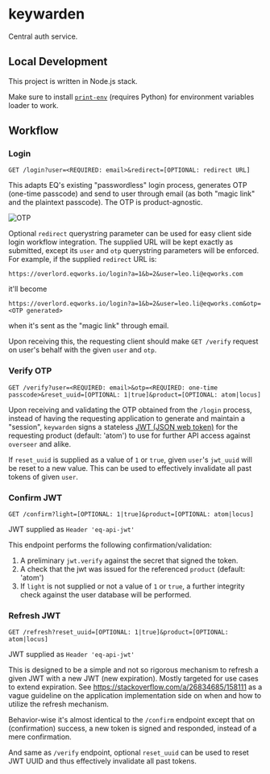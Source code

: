 # keywarden

Central auth service.

## Local Development

This project is written in Node.js stack.

Make sure to install [`print-env`](https://pypi.org/project/print-env/) (requires Python) for environment variables loader to work.

## Workflow

### Login

`GET /login?user=<REQUIRED: email>&redirect=[OPTIONAL: redirect URL]`

This adapts EQ's existing "passwordless" login process, generates OTP (one-time passcode) and send to user through email (as both "magic link" and the plaintext passcode). The OTP is product-agnostic.

![OTP](https://vignette.wikia.nocookie.net/yugioh/images/9/92/OneTimePasscode-CIBR-EN-R-1E.png/revision/latest/scale-to-width-down/300?cb=20171020172733)

Optional `redirect` querystring parameter can be used for easy client side login workflow integration. The supplied URL will be kept exactly as submitted, except its `user` and `otp` querystring parameters will be enforced. For example, if the supplied `redirect` URL is:

```https://overlord.eqworks.io/login?a=1&b=2&user=leo.li@eqworks.com```

it'll become

```https://overlord.eqworks.io/login?a=1&b=2&user=leo.li@eqworks.com&otp=<OTP generated>```

when it's sent as the "magic link" through email.

Upon receiving this, the requesting client should make `GET /verify` request on user's behalf with the given `user` and `otp`.

### Verify OTP

`GET /verify?user=<REQUIRED: email>&otp=<REQUIRED: one-time passcode>&reset_uuid=[OPTIONAL: 1|true]&product=[OPTIONAL: atom|locus]`

Upon receiving and validating the OTP obtained from the `/login` process, instead of having the requesting application to generate and maintain a "session", `keywarden` signs a stateless [JWT (JSON web token)](https://jwt.io) for the requesting product (default: 'atom') to use for further API access against `overseer` and alike.

If `reset_uuid` is supplied as a value of `1` or `true`, given `user`'s `jwt_uuid` will be reset to a new value. This can be used to effectively invalidate all past tokens of given `user`.

### Confirm JWT 

`GET /confirm?light=[OPTIONAL: 1|true]&product=[OPTIONAL: atom|locus]`

JWT supplied as `Header 'eq-api-jwt'`

This endpoint performs the following confirmation/validation:
1. A preliminary `jwt.verify` against the secret that signed the token.
2. A check that the jwt was issued for the referenced `product` (default: 'atom')
2. If `light` is not supplied or not a value of `1` or `true`, a further integrity check against the user database will be performed.

### Refresh JWT

`GET /refresh?reset_uuid=[OPTIONAL: 1|true]&product=[OPTIONAL: atom|locus]`

JWT supplied as `Header 'eq-api-jwt'`

This is designed to be a simple and not so rigorous mechanism to refresh a given JWT with a new JWT (new expiration). Mostly targeted for use cases to extend expiration. See https://stackoverflow.com/a/26834685/158111 as a vague guideline on the application implementation side on when and how to utilize the refresh mechanism.

Behavior-wise it's almost identical to the `/confirm` endpoint except that on (confirmation) success, a new token is signed and responded, instead of a mere confirmation.

And same as `/verify` endpoint, optional `reset_uuid` can be used to reset JWT UUID and thus effectively invalidate all past tokens.
